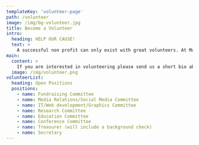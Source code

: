 ```yaml
---
templateKey: 'volunteer-page'
path: /volunteer
image: /img/bg-volunteer.jpg
title: Become a Volunteer
intro:
  heading: HELP OUR CAUSE!
  text: >
    A successful non profit can only exist with great volunteers. At Mast Cell Hope we work cooperatively and with respect for eachother. We welcome all members who are patients, caregivers, family members, friends and medical professionals as volunteers.
main:
  content: >
    If you are interested in volunteering please send us a short bio about yourself and what volunteer job you are interested in. Email us at volunteer@mastcellhope.org , you will receive a follow up call for an interview.
  image: /img/volunteer.png
volunteerList:
  heading: Open Positions
  positions:
    - name: Fundraising Committee
    - name: Media Relations/Social Media Committee
    - name: IT/Web development/Graphics Committee
    - name: Research Committee
    - name: Education Committee
    - name: Conference Committee
    - name: Treasurer (will include a background check)
    - name: Secretary
---
```

